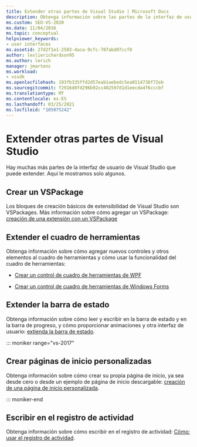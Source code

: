 ```yaml
---
title: Extender otras partes de Visual Studio | Microsoft Docs
description: Obtenga información sobre las partes de la interfaz de usuario de Visual Studio que puede extender. Puede crear un VSPackage, escribir en el registro de actividad y extender el cuadro de herramientas y la barra de estado.
ms.custom: SEO-VS-2020
ms.date: 11/04/2016
ms.topic: conceptual
helpviewer_keywords:
- user interfaces
ms.assetid: 27d2f1e1-2503-4aca-9cfc-707abd07ccf0
author: leslierichardson95
ms.author: lerich
manager: jmartens
ms.workload:
- vssdk
ms.openlocfilehash: 193fb335ffd2d57eab1aebedc5ea0114738f72eb
ms.sourcegitcommit: f2916d8fd296b92cc402597d1d1eecda4f6cccbf
ms.translationtype: MT
ms.contentlocale: es-ES
ms.lasthandoff: 03/25/2021
ms.locfileid: "105075242"
---
```

# <a name="extend-other-parts-of-visual-studio"></a>Extender otras partes de Visual Studio

Hay muchas más partes de la interfaz de usuario de Visual Studio que puede extender. Aquí le mostramos solo algunos.

## <a name="create-a-vspackage"></a>Crear un VSPackage

Los bloques de creación básicos de extensibilidad de Visual Studio son VSPackages.  Más información sobre cómo agregar un VSPackage: [creación de una extensión con un VSPackage](../extensibility/creating-an-extension-with-a-vspackage.md)

## <a name="extend-the-toolbox"></a>Extender el cuadro de herramientas

Obtenga información sobre cómo agregar nuevos controles y otros elementos al cuadro de herramientas y cómo usar la funcionalidad del cuadro de herramientas:

- [Crear un control de cuadro de herramientas de WPF](../extensibility/creating-a-wpf-toolbox-control.md)

- [Crear un control de cuadro de herramientas de Windows Forms](../extensibility/creating-a-windows-forms-toolbox-control.md)

## <a name="extend-the-status-bar"></a>Extender la barra de estado

Obtenga información sobre cómo leer y escribir en la barra de estado y en la barra de progreso, y cómo proporcionar animaciones y otra interfaz de usuario: [extienda la barra de estado](../extensibility/extending-the-status-bar.md).

::: moniker range="vs-2017"

## <a name="create-custom-start-pages"></a>Crear páginas de inicio personalizadas

Obtenga información sobre cómo crear su propia página de inicio, ya sea desde cero o desde un ejemplo de página de inicio descargable: [creación de una página de inicio personalizada](../extensibility/creating-a-custom-start-page.md).

::: moniker-end

## <a name="write-to-the-activity-log"></a>Escribir en el registro de actividad

Obtenga información sobre cómo escribir en el registro de actividad: [Cómo: usar el registro de actividad](../extensibility/how-to-use-the-activity-log.md).
